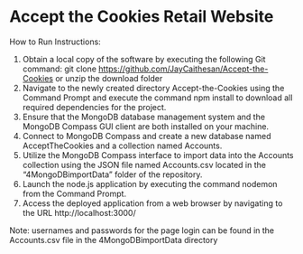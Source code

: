 # Accept the Cookies Retail Website

How to Run Instructions:

1. Obtain a local copy of the software by executing the following Git command: git clone https://github.com/JayCaithesan/Accept-the-Cookies or unzip the download folder
2. Navigate to the newly created directory Accept-the-Cookies using the Command Prompt and execute the command npm install to download all required dependencies for the project.
3. Ensure that the MongoDB database management system and the MongoDB Compass GUI client are both installed on your machine.
4. Connect to MongoDB Compass and create a new database named AcceptTheCookies and a collection named Accounts.
5. Utilize the MongoDB Compass interface to import data into the Accounts collection using the JSON file named Accounts.csv located in the “4MongoDBimportData” folder of the repository.
6. Launch the node.js application by executing the command nodemon from the Command Prompt.
7. Access the deployed application from a web browser by navigating to the URL http://localhost:3000/

Note: usernames and passwords for the page login can be found in the Accounts.csv file in the 4MongoDBimportData directory 
